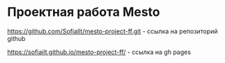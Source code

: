 # Проектная работа Mesto

https://github.com/SofiaIlt/mesto-project-ff.git - ссылка на репозиторий github

https://sofiailt.github.io/mesto-project-ff/ - ссылка на gh pages

